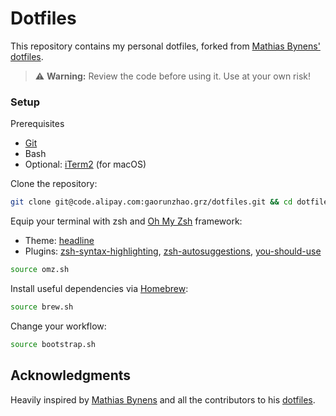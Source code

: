 # Dotfiles

This repository contains my personal dotfiles, forked from [Mathias Bynens' dotfiles](https://github.com/mathiasbynens/dotfiles).

> ⚠️ **Warning:** Review the code before using it. Use at your own risk!

### Setup

Prerequisites

- [Git](https://git-scm.com/)
- Bash
- Optional: [iTerm2](https://www.iterm2.com/) (for macOS)

Clone the repository:

```bash
git clone git@code.alipay.com:gaorunzhao.grz/dotfiles.git && cd dotfiles
```

Equip your terminal with zsh and [Oh My Zsh](https://github.com/robbyrussell/oh-my-zsh) framework:

- Theme: [headline](https://github.com/Moarram/headline)
- Plugins: [zsh-syntax-highlighting](https://github.com/zsh-users/zsh-syntax-highlighting), [zsh-autosuggestions](https://github.com/zsh-users/zsh-autosuggestions), [you-should-use](https://github.com/Moarram/you-should-use)

```bash
source omz.sh
```

Install useful dependencies via [Homebrew](https://brew.sh/):

```bash
source brew.sh
```

Change your workflow:

```bash
source bootstrap.sh
```

## Acknowledgments

Heavily inspired by [Mathias Bynens](https://mathiasbynens.be/) and all the contributors to his [dotfiles](https://github.com/mathiasbynens/dotfiles).
